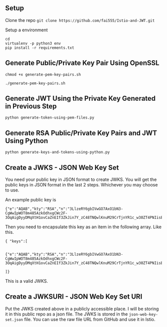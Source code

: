 ## Setup 
Clone the repo
  ```git clone https://github.com/fai555/Istio-and-JWT.git```


Setup a environment
  ```
  cd 
  virtualenv -p python3 env
  pip install -r requirements.txt
  ```

## Generate Public/Private Key Pair Using OpenSSL

```
chmod +x generate-pem-key-pairs.sh

./generate-pem-key-pairs.sh
```

## Generate JWT Using the Private Key Generated in Previous Step
```
python generate-token-using-pem-files.py
```

## Generate RSA Public/Private Key Pairs and JWT Using Python
```
python generate-keys-and-tokens-using-python.py
```

## Create a JWKS - JSON Web Key Set
You need your public key in JSON format to create JWKS. You will get the public keys in JSON format in the last 2 steps. Whichever you may choose to use.

An example public key is 

```
{"e":"AQAB","kty":"RSA","n":"3LlzeRY6gbIVwGO7AxO1bN3-CgWwIpWOT8m485AzkOdhxgCWc2F-3OqAigDyyDMqXtH1ovCaZnEIf3ZkJin7Y_zC48TNQwlKnuM29CrTjnYR1c_w30ZT4PNIisEwLKuEX5uRHuIrKYBxwwVf4eqoFmtpZbrmwDPCA1ZMFox0v40q1m_SecCB286alE42Ohb6j0ZuntjO5rg2ZyQt3EmxEDPE2Iuh737gYhXLuFhTiYH5S_kFokX1Yv0RdUyiGcmaxXgGaF3iglnsOHv9209uwlzrcDAouOD7PYbLjCoqpWydVLyxcJGqjF5i7CK36q_SVmpGHbIsdOlZQLWNA97AgQ"}
```

Then you need to encapsulate this key as an item in the following array. Like this.

```
{ "keys":[ 


{"e":"AQAB","kty":"RSA","n":"3LlzeRY6gbIVwGO7AxO1bN3-CgWwIpWOT8m485AzkOdhxgCWc2F-3OqAigDyyDMqXtH1ovCaZnEIf3ZkJin7Y_zC48TNQwlKnuM29CrTjnYR1c_w30ZT4PNIisEwLKuEX5uRHuIrKYBxwwVf4eqoFmtpZbrmwDPCA1ZMFox0v40q1m_SecCB286alE42Ohb6j0ZuntjO5rg2ZyQt3EmxEDPE2Iuh737gYhXLuFhTiYH5S_kFokX1Yv0RdUyiGcmaxXgGaF3iglnsOHv9209uwlzrcDAouOD7PYbLjCoqpWydVLyxcJGqjF5i7CK36q_SVmpGHbIsdOlZQLWNA97AgQ"}

]}
```

This is a valid JWKS.

## Create a JWKSURI - JSON Web Key Set URI
Put the JWKS created above in a publicly accessible place. I will be storing it in this public repo as a json file. The JWKS is stored in the ```json-web-key-set.json``` file. You can use the raw file URL from GitHub and use it in Istio.